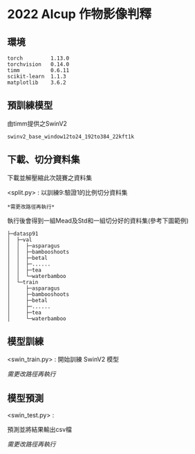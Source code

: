 # 2022 AIcup 作物影像判釋

## 環境

```
torch         1.13.0
torchvision   0.14.0
timm          0.6.11
scikit-learn  1.1.3
matplotlib    3.6.2
```

## 預訓練模型

由timm提供之SwinV2
```
swinv2_base_window12to24_192to384_22kft1k
```

## 下載、切分資料集

下載並解壓縮此次競賽之資料集

<split.py> :
   以訓練9:驗證1的比例切分資料集

    *需更改路徑再執行*
    
   執行後會得到一組Mead及Std和一組切分好的資料集(參考下圖範例)
   
```
├─datasp91
│  ├─val
│  │  ├─asparagus
│  │  ├─bambooshoots
│  │  ├─betal
│  │  ├─......
│  │  ├─tea
│  │  └─waterbamboo
│  └─train
│     ├─asparagus
│     ├─bambooshoots
│     ├─betal
│     ├─......
│     ├─tea
│     └─waterbamboo
```

## 模型訓練

<swin_train.py> :
  開始訓練 SwinV2 模型
  
  *需更改路徑再執行*

## 模型預測

<swin_test.py> :

  預測並將結果輸出csv檔
  
  *需更改路徑再執行*

